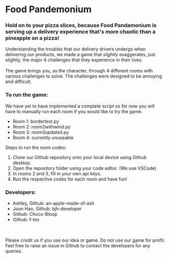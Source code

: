 <h1>Food Pandemonium</h1>
<h3>Hold on to your pizza slices, because Food Pandamonium is serving up a delivery experience that's more chaotic than a pineapple on a pizza!</h3>
Understanding the troubles that our delivery drivers undergo when delivering our products, we made a game that <i>slightly</i> exaggerates, just slightly, the major 4 challenges that they experience in their lives. 
<br><br>The game brings you, as the character, through 4 different rooms with various challenges to solve. The challenges were designed to be annoying and difficult.
<br><h3>To run the game: </h3>
We have yet to have implemented a complete script so for now you will have to manually run each room if you would like to try the game.
<ul>
  <li>Room 1: bordertest.py</li>
  <li>Room 2: room2withwind.py</li>
  <li>Room 3: room3updated.py</li>
  <li>Room 4: currently unuseable</li>
</ul>
Steps to run the room codes:
<ol>
  <li>Clone our Github repository onto your local device using Github desktop.</li>
  <li>Open the repository folder using your code editor. (We use VSCode)</li>
  <li>In rooms 2 and 3, fill in your own api keys.</li>
  <li>Run the respective codes for each room and have fun!</li>
</ol>
<h3>Developers:</h3>
<ul>
  <li>Ashley, Github: an-apple-made-of-ash</li>
  <li>Joon Hao, Github: bjh-developer</li>
  <li>Github: Choco-Bloop</li>
  <li>Github: f-tes</li>
</ul>
<br><br>Please credit us if you use our idea or game. Do not use our game for profit. Feel free to raise an issue in Github to contact the developers for any queries.
